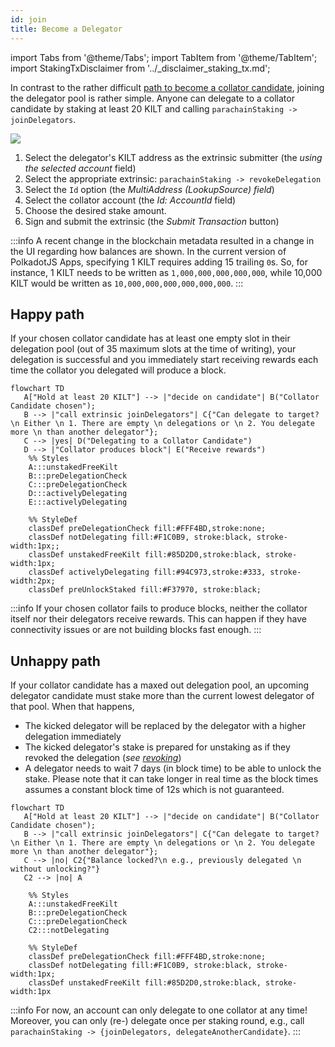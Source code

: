 ```yaml
---
id: join
title: Become a Delegator
---
```


import Tabs from '@theme/Tabs';
import TabItem from '@theme/TabItem';
import StakingTxDisclaimer from '../_disclaimer_staking_tx.md';

In contrast to the rather difficult [path to become a collator candidate](../01_become_a_collator/01_overview.md), joining the delegator pool is rather simple.
Anyone can delegate to a collator candidate by staking at least 20 KILT and calling `parachainStaking -> joinDelegators`.

<StakingTxDisclaimer />

![](/img/chain/parachainStaking-joinDelegators.png)

1. Select the delegator's KILT address as the extrinsic submitter (the *using the selected account* field)
2. Select the appropriate extrinsic: `parachainStaking -> revokeDelegation`
3. Select the `Id` option (the *MultiAddress (LookupSource) field*)
4. Select the collator account (the *Id: AccountId* field)
5. Choose the desired stake amount.
6. Sign and submit the extrinsic (the *Submit Transaction* button)

:::info
A recent change in the blockchain metadata resulted in a change in the UI regarding how balances are shown.
In the current version of PolkadotJS Apps, specifying 1 KILT requires adding 15 trailing `0`s.
So, for instance, 1 KILT needs to be written as `1,000,000,000,000,000`, while 10,000 KILT would be written as `10,000,000,000,000,000,000`.
:::


## Happy path
If your chosen collator candidate has at least one empty slot in their delegation pool (out of 35 maximum slots at the time of writing), your delegation is successful and you immediately start receiving rewards each time the collator you delegated will produce a block.

<div className="kilt-mermaid">

```mermaid
flowchart TD
   A["Hold at least 20 KILT"] --> |"decide on candidate"| B("Collator Candidate chosen");
   B --> |"call extrinsic joinDelegators"| C{"Can delegate to target? \n Either \n 1. There are empty \n delegations or \n 2. You delegate more \n than another delegator"};
   C --> |yes| D("Delegating to a Collator Candidate")
   D --> |"Collator produces block"| E("Receive rewards")
    %% Styles
    A:::unstakedFreeKilt
    B:::preDelegationCheck
    C:::preDelegationCheck
    D:::activelyDelegating
    E:::activelyDelegating
    
    %% StyleDef
    classDef preDelegationCheck fill:#FFF4BD,stroke:none;
    classDef notDelegating fill:#F1C0B9, stroke:black, stroke-width:1px;;
    classDef unstakedFreeKilt fill:#85D2D0,stroke:black, stroke-width:1px;
    classDef activelyDelegating fill:#94C973,stroke:#333, stroke-width:2px;
    classDef preUnlockStaked fill:#F37970, stroke:black;
```
</div>

:::info
If your chosen collator fails to produce blocks, neither the collator itself nor their delegators receive rewards.
This can happen if they have connectivity issues or are not building blocks fast enough. 
:::

## Unhappy path 

If your collator candidate has a maxed out delegation pool, an upcoming delegator candidate must stake more than the current lowest delegator of that pool.
When that happens,

- The kicked delegator will be replaced by the delegator with a higher delegation immediately
- The kicked delegator's stake is prepared for unstaking as if they revoked the delegation (*see [revoking](#Revoking)*)
- A delegator needs to wait 7 days (in block time) to be able to unlock the stake.
Please note that it can take longer in real time as the block times assumes a constant block time of 12s which is not guaranteed.

<div className="kilt-mermaid">

```mermaid
flowchart TD
   A["Hold at least 20 KILT"] --> |"decide on candidate"| B("Collator Candidate chosen");
   B --> |"call extrinsic joinDelegators"| C{"Can delegate to target? \n Either \n 1. There are empty \n delegations or \n 2. You delegate more \n than another delegator"};
   C --> |no| C2{"Balance locked?\n e.g., previously delegated \n without unlocking?"}
   C2 --> |no| A

    %% Styles
    A:::unstakedFreeKilt
    B:::preDelegationCheck
    C:::preDelegationCheck
    C2:::notDelegating
    
    %% StyleDef
    classDef preDelegationCheck fill:#FFF4BD,stroke:none;
    classDef notDelegating fill:#F1C0B9, stroke:black, stroke-width:1px;
    classDef unstakedFreeKilt fill:#85D2D0,stroke:black, stroke-width:1px
```
</div>

<!-- TODO: Link round to Glossary -->
:::info
For now, an account can only delegate to one collator at any time!
Moreover, you can only (re-) delegate once per staking round, e.g., call `parachainStaking -> {joinDelegators, delegateAnotherCandidate}`.
:::
